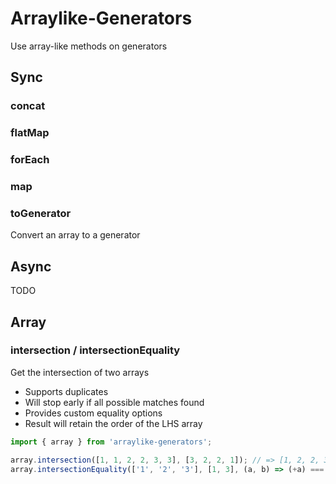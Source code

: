 # Arraylike-Generators

Use array-like methods on generators

## Sync

### concat

### flatMap

### forEach

### map

### toGenerator

Convert an array to a generator

## Async

TODO

## Array

### intersection / intersectionEquality

Get the intersection of two arrays

* Supports duplicates
* Will stop early if all possible matches found
* Provides custom equality options
* Result will retain the order of the LHS array

```ts
import { array } from 'arraylike-generators';

array.intersection([1, 1, 2, 2, 3, 3], [3, 2, 2, 1]); // => [1, 2, 2, 3]
array.intersectionEquality(['1', '2', '3'], [1, 3], (a, b) => (+a) === b); // => ['1', '3']
```
